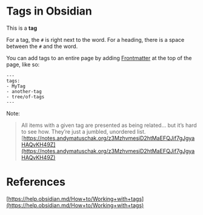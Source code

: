 # Tags in Obsidian   
This is a **tag**    
   
For a tag, the `#` is right next to the word. For a heading, there is a space between the `#` and the word.   
   
You can add tags to an entire page by adding [Frontmatter](../../Coding/Frontmatter.md) at the top of the page, like so:   
   
```   
---   
tags:   
- MyTag   
- another-tag   
- tree/of-tags   
---   
```   
   
Note:    
> All items with a given tag are presented as being related… but it’s hard to see how. They’re just a jumbled, unordered list.    
> [https://notes.andymatuschak.org/z3MzhvmesiD2htMaEFQJif7gJgyaHAQvKH49Z](https://notes.andymatuschak.org/z3MzhvmesiD2htMaEFQJif7gJgyaHAQvKH49Z)   
   
# References   
[https://help.obsidian.md/How+to/Working+with+tags](https://help.obsidian.md/How+to/Working+with+tags)